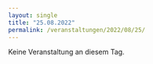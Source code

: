 ```yaml
---
layout: single
title: "25.08.2022"
permalink: /veranstaltungen/2022/08/25/
---
```


Keine Veranstaltung an diesem Tag.
